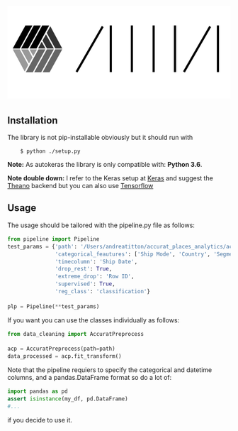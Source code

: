 ![ACKERAS](/images/ackeras.png)
===========

## Installation

The library is not pip-installable obviously but it should run with
```
    $ python ./setup.py
```

**Note:** As autokeras the library is only compatible with: **Python 3.6**.

**Note double down:** I refer to the Keras setup at [Keras](https://keras.io/) and suggest the [Theano](https://github.com/Theano/Theano) backend but you can also use [Tensorflow](https://www.tensorflow.org/api_guides/python/)

## Usage

The usage should be tailored with the pipeline.py file as follows:
``` python 
from pipeline import Pipeline
test_params = {'path': '/Users/andreatitton/accurat_places_analytics/ackeras/data/random_data_places.csv',
               'categorical_feautures': ['Ship Mode', 'Country', 'Segment', 'Category', 'Sub-Category'],
               'timecolumn': 'Ship Date',
               'drop_rest': True,
               'extreme_drop': 'Row ID',
               'supervised': True,
               'reg_class': 'classification'}

plp = Pipeline(**test_params)

```

If you want you can use the classes individually as follows:
``` python 
from data_cleaning import AccuratPreprocess

acp = AccuratPreprocess(path=path)
data_processed = acp.fit_transform()

```

Note that the pipeline requiers to specify the categorical and datetime columns, and a pandas.DataFrame format so do a lot of:

``` python
import pandas as pd
assert isinstance(my_df, pd.DataFrame)
#...
```

if you decide to use it.
